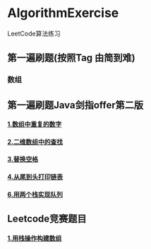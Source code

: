 # AlgorithmExercise
LeetCode算法练习

## 第一遍刷题(按照Tag 由简到难)

### 数组

## 第一遍刷题Java剑指offer第二版

#### [1.数组中重复的数字](https://github.com/qingfengyunfei16/AlgorithmExercise/blob/master/src/com/FirstOfferV2/FindRepeatNumber.java)
#### [2.二维数组中的查找](https://github.com/qingfengyunfei16/AlgorithmExercise/blob/master/src/com/FirstOfferV2/FindNumberIn2DArray.java)
#### [3.替换空格](https://github.com/qingfengyunfei16/AlgorithmExercise/blob/master/src/com/FirstOfferV2/ReplaceSpace.java)
#### [4.从尾到头打印链表](https://github.com/qingfengyunfei16/AlgorithmExercise/blob/master/src/com/FirstOfferV2/ReversePrint.java)
#### [6.用两个栈实现队列](https://github.com/qingfengyunfei16/AlgorithmExercise/blob/master/src/com/FirstOfferV2/CQueue.java)

## Leetcode竞赛题目

#### [1.用栈操作构建数组](https://github.com/qingfengyunfei16/AlgorithmExercise/blob/master/src/com/Competition/BuildArray.java)
